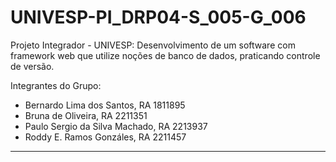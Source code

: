 # UNIVESP-PI_DRP04-S_005-G_006

Projeto Integrador - UNIVESP: Desenvolvimento de um software com framework web que utilize noções de banco de dados, praticando controle de versão.

Integrantes do Grupo:

- Bernardo Lima dos Santos, RA 1811895
- Bruna de Oliveira, RA 2211351
- Paulo Sergio da Silva Machado, RA 2213937
- Roddy E. Ramos Gonzáles, RA 2211457

__________________________________________________________________________









